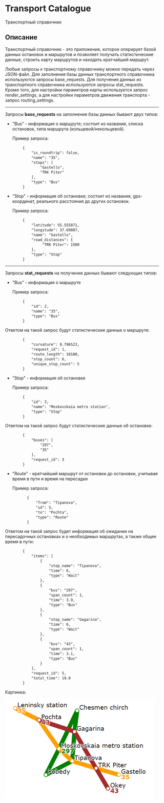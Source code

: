 # Transport Catalogue
Транспортный справочник

## Описание
Транспортный справочник - это приложение, которое оперирует базой данных остановок и маршрутов и позволяет получать статистические данные, строить карту маршрутов и находить кратчайший маршрут.

Любые запросы к транспортному справочнику можно передать через JSON-файл. Для заполнения базы данных транспортного справочника используются запросы base_requests. Для получения данных из транспортного справочника используются запросы stat_requests. Кроме того, для настройки параметров карты используется запрос render_settings, а для настройки параметров движения транспорта - запрос routing_settings.

---
Запросы **base_requests** на заполнение базы данных бывают двух типов:
  * "Bus" - информация о маршруте; состоит из названия, списка остановок, типа маршрута (кольцевой/некольцевой).
    
    Пример запроса:
```
        {
            "is_roundtrip": false,
            "name": "35",
            "stops": [
                "Gastello",
                "TRK Piter"
            ],
            "type": "Bus"
        }
```

  * "Stop" - информация об остановке; состоит из названия, gps-координат, реального расстояния до других остановок. 

    Пример запроса:
```
        {
            "latitude": 55.555871,
            "longitude": 37.69087,
            "name": "Gastello",
            "road_distances": {
                 "TRK Piter": 1500
            },
            "type": "Stop"
        }
```    

---
Запросы **stat_requests** на получение данных бывают следующих типов:
  * "Bus" - информация о маршруте

    Пример запроса:
```
        {
            "id": 2,
            "name": "35",
            "type": "Bus"
        }
```
Ответом на такой запрос будут статистические данные о маршруте:
```
        {
            "curvature": 0.796523,
            "request_id": 1,
            "route_length": 10180,
            "stop_count": 6,
            "unique_stop_count": 5
        }       
```
  
  * "Stop" - информация об остановке

    Пример запроса:
```
        {
            "id": 3,
            "name": "Moskovskaia metro station",
            "type": "Stop"
        }
```
Ответом на такой запрос будут статистические данные об остановке:
```
        {
            "buses": [
                "297",
                "35"
            ],
            "request_id": 3
        }
```
  
  * "Route" - кратчайший маршрут от остановки до остановки, учитывая время в пути и время на пересадки

    Пример запроса:
```
          {
              "from": "Tipanova",
              "id": 5,
              "to": "Pochta",
              "type": "Route"
          }
```
Ответом на такой запрос будет информация об ожидании на пересадочных остановках и о необходимых маршрутах, а также общее время в пути:
```
        {
            "items": [
                {
                    "stop_name": "Tipanova",
                    "time": 6,
                    "type": "Wait"
                },
                {
                    "bus": "297",
                    "span_count": 1,
                    "time": 3.9,
                    "type": "Bus"
                },
                {
                    "stop_name": "Gagarina",
                    "time": 6,
                    "type": "Wait"
                },
                {
                    "bus": "43",
                    "span_count": 1,
                    "time": 3.1,
                    "type": "Bus"
                }
            ],
            "request_id": 5,
            "total_time": 19.0
        }
```

Картинка:

![alt text](https://github.com/fediukov/ya_transport_catalogue/blob/main/map_example.png "Map Example")

